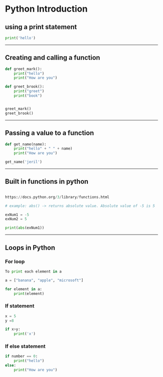 # Python Introduction

## using a print statement

```python
print('hello')
```
---

## Creating and calling a function

```python
def greet_mark():
	print("hello")
	print("How are you")

def greet_brook():
	print("greet")
	print("book")


greet_mark()
greet_brook()

```
---

## Passing a value to a function

```python
def get_name(name):
	print("hello" + " " + name)
	print("How are you")

get_name('jeril')

```
---

## Built in functions in python

```python

https://docs.python.org/3/library/functions.html

# example: abs() -> returns absolute value. Absolute value of -5 is 5

exNum1 = -5
exNum2 = 5

print(abs(exNum1))

```
---

## Loops in Python

### For loop 

```Python
To print each element in a

a = ["banana", "apple", "microsoft"]

for element in a:
	print(element)
```

### If statement

```Python
x = 5
y =8

if x>y:
	print('x')
```

### If else statement

```Python
if number == 0:
	print("hello")
else:
	print("How are you")
```
